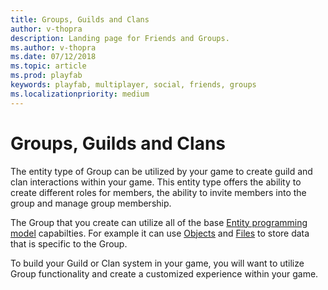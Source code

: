 ```yaml
---
title: Groups, Guilds and Clans
author: v-thopra
description: Landing page for Friends and Groups.
ms.author: v-thopra
ms.date: 07/12/2018
ms.topic: article
ms.prod: playfab
keywords: playfab, multiplayer, social, friends, groups
ms.localizationpriority: medium
---
```


# Groups, Guilds and Clans

The entity type of Group can be utilized by your game to create guild and clan interactions within your game.   This entity type offers the ability to create different roles for members, the ability to invite members into the group and manage group membership.

The Group that you create can utilize all of the base [Entity programming model](../../data/entities/index.md) capabilties.  For example it can use [Objects](../../data/playerdata/entity-objects.md) and [Files](../../data/playerdata/entity-files.md) to store data that is specific to the Group.

To build your Guild or Clan system in your game, you will want to utilize Group functionality and create a customized experience within your game.
